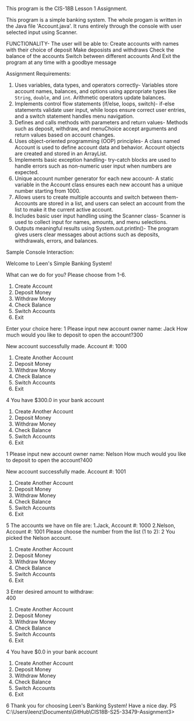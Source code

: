 This program is the CIS-18B Lesson 1 Assignment. 

This program is a simple banking system. The whole progam is written in the Java file 'Account.java'.
It runs entirely through the console with user selected input using Scanner. 

FUNCTIONALITY- The user will be able to: 
Create accounts with names with their choice of deposit
Make deposists and withdraws
Check the balance of the accounts
Switch between different accounts 
And Exit the program at any time with a goodbye message

Assignment Requirements: 
1. Uses variables, data types, and operators correctly- Variables store account names, balances, and options using appropriate types like `String`, `double`, and `int`. Arithmetic operators update balances.
2. Implements control flow statements (if/else, loops, switch)- if-else statements validate user input, while loops ensure correct user entries, and a switch statement handles menu navigation.
3. Defines and calls methods with parameters and return values- Methods such as deposit, withdraw, and menuChoice accept arguments and return values based on account changes.
4. Uses object-oriented programming (OOP) principles- A class named Account is used to define account data and behavior. Account objects are created and stored in an ArrayList.
5. Implements basic exception handling- try-catch blocks are used to handle errors such as non-numeric user input when numbers are expected.
6. Unique account number generator for each new account- A static variable in the Account class ensures each new account has a unique number starting from 1000.
7. Allows users to create multiple accounts and switch between them- Accounts are stored in a list, and users can select an account from the list to make it the current active account.
8. Includes basic user input handling using the Scanner class- Scanner is used to collect input for names, amounts, and menu selections.
9. Outputs meaningful results using System.out.println()- The program gives users clear messages about actions such as deposits, withdrawals, errors, and balances.
  
Sample Console Interaction: 

Welcome to Leen's Simple Banking System! 

What can we do for you? Please choose from 1-6.
1. Create Account
2. Deposit Money
3. Withdraw Money
4. Check Balance
5. Switch Accounts
6. Exit

Enter your choice here: 
1
Please input new account owner name: Jack
How much would you like to deposit to open the account?300

New account successfully made. Account #: 1000
1. Create Another Account
2. Deposit Money
3. Withdraw Money
4. Check Balance
5. Switch Accounts
6. Exit

4
You have $300.0 in your bank account

1. Create Another Account
2. Deposit Money
3. Withdraw Money
4. Check Balance
5. Switch Accounts
6. Exit

1
Please input new account owner name: Nelson
How much would you like to deposit to open the account?400

New account successfully made. Account #: 1001
1. Create Another Account
2. Deposit Money
3. Withdraw Money
4. Check Balance
5. Switch Accounts
6. Exit

5
The accounts we have on file are: 
1.Jack, Account #: 1000
2.Nelson, Account #: 1001
Please choose the number from the list (1 to 2):
2
You picked the Nelson account.

1. Create Another Account
2. Deposit Money
3. Withdraw Money
4. Check Balance
5. Switch Accounts
6. Exit

3
Enter desired amount to withdraw:  
400

1. Create Another Account
2. Deposit Money
3. Withdraw Money
4. Check Balance
5. Switch Accounts
6. Exit

4
You have $0.0 in your bank account

1. Create Another Account
2. Deposit Money
3. Withdraw Money
4. Check Balance
5. Switch Accounts
6. Exit

6
Thank you for choosing Leen's Banking System! Have a nice day.
PS C:\Users\leenz\Documents\GitHub\CIS18B-S25-33479-Assignment3> 
